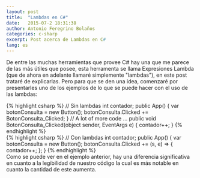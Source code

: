 ```yaml
---
layout: post
title:  "Lambdas en C#"
date:   2015-07-2 18:31:38
author: Antonio Feregrino Bolaños
categories: c-sharp
excerpt: Post acerca de Lambdas en C#
lang: es
---
```

De entre las muchas herramientas que provee C# hay una que me parece de las más útiles que posee, esta herramenta se llama Expresiones Lambda (que de ahora en adelante llamaré simplemente "lambdas"), en este post trataré de explicarlas. Pero para que se den una idea, comenzaré por presentarles uno de los ejemplos de lo que se puede hacer con el uso de las lambdas:
<div class="pure-g">
    <div class="pure-u-1-2">
{% highlight csharp %}
// Sin lambdas
int contador;
public App()
{
	var botonConsulta = new Button();
	botonConsulta.Clicked += BotonConsulta_Clicked;
}
// A lot of more code ...
public void BotonConsulta_Clicked(object sender, EventArgs e)
{
	contador++;
}
{% endhighlight %}
	</div>
    <div class="pure-u-1-2">
{% highlight csharp %}
// Con lambdas
int contador;
public App()
{
	var botonConsulta = new Button();
	botonConsulta.Clicked += (s, e) => {
		contador++;
	};
}
{% endhighlight %}
	</div>
</div>
Como se puede ver en el ejemplo anterior, hay una diferencia significativa en cuanto a la legibilidad de nuestro código la cual es más notable en cuanto la cantidad de este aumenta.
